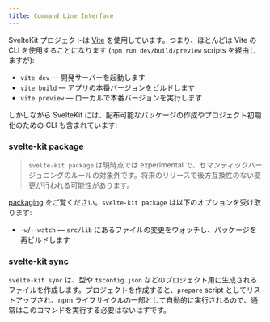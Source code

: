 ```yaml
---
title: Command Line Interface
---
```


SvelteKit プロジェクトは [Vite](https://ja.vitejs.dev) を使用しています。つまり、ほとんどは Vite の CLI を使用することになります (`npm run dev/build/preview` scripts を経由しますが):

- `vite dev` — 開発サーバーを起動します
- `vite build` — アプリの本番バージョンをビルドします
- `vite preview` — ローカルで本番バージョンを実行します

しかしながら SvelteKit には、配布可能なパッケージの作成やプロジェクト初期化のための CLI も含まれています:

### svelte-kit package

> `svelte-kit package` は現時点では experimental で、セマンティックバージョニングのルールの対象外です。将来のリリースで後方互換性のない変更が行われる可能性があります。

[packaging](/docs/packaging) をご覧ください。`svelte-kit package` は以下のオプションを受け取ります:

- `-w`/`--watch` — `src/lib` にあるファイルの変更をウォッチし、パッケージを再ビルドします

### svelte-kit sync

`svelte-kit sync` は、型や `tsconfig.json` などのプロジェクト用に生成されるファイルを作成します。プロジェクトを作成すると、`prepare` script としてリストアップされ、npm ライフサイクルの一部として自動的に実行されるので、通常はこのコマンドを実行する必要はないはずです。
